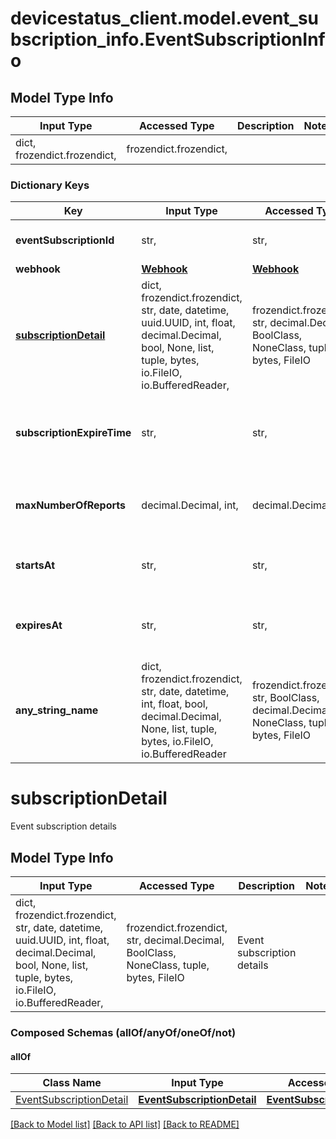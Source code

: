 # devicestatus_client.model.event_subscription_info.EventSubscriptionInfo

## Model Type Info
Input Type | Accessed Type | Description | Notes
------------ | ------------- | ------------- | -------------
dict, frozendict.frozendict,  | frozendict.frozendict,  |  | 

### Dictionary Keys
Key | Input Type | Accessed Type | Description | Notes
------------ | ------------- | ------------- | ------------- | -------------
**eventSubscriptionId** | str,  | str,  | The event subscription identifier | 
**webhook** | [**Webhook**](Webhook.md) | [**Webhook**](Webhook.md) |  | 
**[subscriptionDetail](#subscriptionDetail)** | dict, frozendict.frozendict, str, date, datetime, uuid.UUID, int, float, decimal.Decimal, bool, None, list, tuple, bytes, io.FileIO, io.BufferedReader,  | frozendict.frozendict, str, decimal.Decimal, BoolClass, NoneClass, tuple, bytes, FileIO | Event subscription details | 
**subscriptionExpireTime** | str,  | str,  | The subscription expiration time in date-time format | [optional] 
**maxNumberOfReports** | decimal.Decimal, int,  | decimal.Decimal,  | Number of notifications until the subscription is available | [optional] 
**startsAt** | str,  | str,  | date time when subscription started | [optional] 
**expiresAt** | str,  | str,  | date time when subscription will expire or expired | [optional] 
**any_string_name** | dict, frozendict.frozendict, str, date, datetime, int, float, bool, decimal.Decimal, None, list, tuple, bytes, io.FileIO, io.BufferedReader | frozendict.frozendict, str, BoolClass, decimal.Decimal, NoneClass, tuple, bytes, FileIO | any string name can be used but the value must be the correct type | [optional]

# subscriptionDetail

Event subscription details

## Model Type Info
Input Type | Accessed Type | Description | Notes
------------ | ------------- | ------------- | -------------
dict, frozendict.frozendict, str, date, datetime, uuid.UUID, int, float, decimal.Decimal, bool, None, list, tuple, bytes, io.FileIO, io.BufferedReader,  | frozendict.frozendict, str, decimal.Decimal, BoolClass, NoneClass, tuple, bytes, FileIO | Event subscription details | 

### Composed Schemas (allOf/anyOf/oneOf/not)
#### allOf
Class Name | Input Type | Accessed Type | Description | Notes
------------- | ------------- | ------------- | ------------- | -------------
[EventSubscriptionDetail](EventSubscriptionDetail.md) | [**EventSubscriptionDetail**](EventSubscriptionDetail.md) | [**EventSubscriptionDetail**](EventSubscriptionDetail.md) |  | 

[[Back to Model list]](../../README.md#documentation-for-models) [[Back to API list]](../../README.md#documentation-for-api-endpoints) [[Back to README]](../../README.md)

